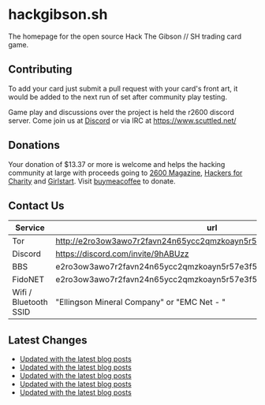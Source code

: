 # hackgibson.sh
The homepage for the open source Hack The Gibson // SH trading card game.


## Contributing

To add your card just submit a pull request with your card's front art, it would be added to the next run of set after community play testing.

Game play and discussions over the project is held the r2600 discord server. Come join us at [Discord](https://discord.com/invite/9hABUzz) or via IRC at https://www.scuttled.net/


## Donations

Your donation of $13.37 or more is welcome and helps the hacking community at large with proceeds going to [2600 Magazine](https://2600.com/), [Hackers for Charity](https://hackersforcharity.org) and [Girlstart](https://girlstart.org).  Visit [buymeacoffee](https://www.buymeacoffee.com/hackgibson.sh) to donate.


## Contact Us

Service | url
-|-
Tor | http://e2ro3ow3awo7r2favn24n65ycc2qmzkoayn5r57e3f56nvjwdcgg32ad.onion
Discord | https://discord.com/invite/9hABUzz
BBS | e2ro3ow3awo7r2favn24n65ycc2qmzkoayn5r57e3f56nvjwdcgg32ad.onion:23
FidoNET | e2ro3ow3awo7r2favn24n65ycc2qmzkoayn5r57e3f56nvjwdcgg32ad.onion:24554
Wifi / Bluetooth SSID | "Ellingson Mineral Company" or "EMC Net - <fidonet address>"

## Latest Changes
<!-- BLOG-POST-LIST:START -->
- [Updated with the latest blog posts](https://github.com/DFW2600/hackgibson.sh/commit/5efaf43a0a5e2926a5290dd86974f57d76607160)
- [Updated with the latest blog posts](https://github.com/DFW2600/hackgibson.sh/commit/f84be256136b0953c2c4ca82f60267fa8d8b2bf5)
- [Updated with the latest blog posts](https://github.com/DFW2600/hackgibson.sh/commit/fd978f5efc8ae2f6261fee1e6f8a680d888430c8)
- [Updated with the latest blog posts](https://github.com/DFW2600/hackgibson.sh/commit/8a46cf3c5c07137ed8baf33ae1020cec960b20c9)
- [Updated with the latest blog posts](https://github.com/DFW2600/hackgibson.sh/commit/ad2054c0ad8fed7032e4dc4a363546a9ebcc72e3)
<!-- BLOG-POST-LIST:END -->
